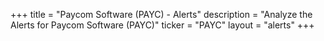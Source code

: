 +++
title = "Paycom Software (PAYC) - Alerts"
description = "Analyze the Alerts for Paycom Software (PAYC)"
ticker = "PAYC"
layout = "alerts"
+++

